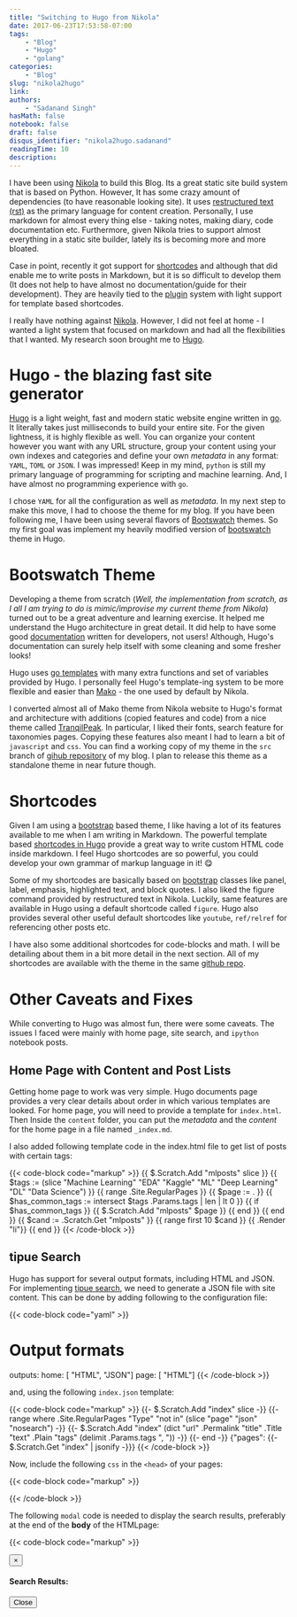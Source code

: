 ```yaml
---
title: "Switching to Hugo from Nikola"
date: 2017-06-23T17:53:58-07:00
tags:
    - "Blog"
    - "Hugo"
    - "golang"
categories:
    - "Blog"
slug: "nikola2hugo"
link:
authors:
    - "Sadanand Singh"
hasMath: false
notebook: false
draft: false
disqus_identifier: "nikola2hugo.sadanand"
readingTime: 10
description:
---
```


I have been using [Nikola] to build this Blog. Its a great static site 
build system that is based on Python. However, It has some crazy 
amount of dependencies (to have reasonable looking site). It
uses [restructured text (rst)][rst] as the primary language for 
content creation. Personally, I use markdown for almost every thing 
else - taking notes, making diary, code documentation etc. 
Furthermore, given Nikola tries to support almost everything in a 
static site builder, lately its is becoming more and more bloated.

<!--more-->

Case in  point, recently it got support for [shortcodes] and although that did 
enable me to write posts in Markdown, but it is so difficult to 
develop them (It does not help to have almost no documentation/guide 
for their development). They are heavily tied to the [plugin] system 
with light support for template based shortcodes.

[nikola]: https://getnikola.com
[rst]: http://docutils.sourceforge.net/rst.html
[shortcodes]: https://getnikola.com/handbook.html#shortcodes
[plugin]: https://plugins.getnikola.com

I really have nothing against [Nikola]. However, I did not feel at home - I wanted a light system that focused on markdown and had all the flexibilities that I wanted. My research soon brought me to [Hugo].

[Hugo]: https://gohugo.io

<!--TOC-->

# Hugo - the blazing fast site generator

[Hugo] is a light weight, fast and modern static website engine written in [go]. It literally takes just milliseconds to build your entire site. For the given lightness, it is highly flexible as well. You can organize your content however you want with any URL structure, group your content using your own indexes and categories and define your own _metadata_ in any format: `YAML`, `TOML` or `JSON`. I was impressed! Keep in my mind, `python` is still my primary language of programming for scripting and machine learning. And, I have almost no  programming experience with `go`.

[go]: https://golang.org

I chose `YAML` for all the configuration as well as _metadata_. In my next step to make this move, I had to choose the theme for my blog. If you have been following me, I have been using several flavors
of [Bootswatch] themes. So my first goal was implement my heavily modified version of [bootswatch] theme in Hugo.

[Bootswatch]: https://bootswatch.com

# Bootswatch Theme

Developing a theme from scratch (*Well, the implementation from scratch, as I all I am trying to do is mimic/improvise my current theme from Nikola*) turned out to be a great adventure and learning exercise. It helped me understand the Hugo architecture in great detail. It did help to have some good [documentation] written for developers, not users! Although, Hugo's documentation can surely help itself with some cleaning and some fresher looks!

Hugo uses [go templates] with many extra functions and set of variables provided by Hugo. I personally feel Hugo's template-ing system to be more flexible and easier than [Mako] - the one used by default by Nikola.

[go templates]: https://golang.org/pkg/text/template/
[Mako]: http://www.makotemplates.org
[documentation]: https://gohugo.io/overview/introduction/

I converted almost all of Mako theme from Nikola website to Hugo's format and architecture with additions (copied features and code) from a nice theme called [TranqilPeak](https://themes.gohugo.io/hugo-tranquilpeak-theme/). In particular, I liked their fonts, search feature for taxonomies pages. Copying these features also meant I had to learn a bit of `javascript` and `css`. You can find a working copy of my theme in the `src` branch of [gihub repository](https://github.com/sadanand-singh/sadanand-singh.github.io) of my blog. I plan to release this theme as a standalone theme in near future though.

# Shortcodes

Given I am using a [bootstrap] based theme, I like having a lot of its features available to me when I am writing in Markdown. The powerful template based [shortcodes in Hugo](https://gohugo.io/extras/shortcodes/) provide a great way to write custom HTML code inside markdown. I feel Hugo shortcodes are so powerful, you could develop your own grammar of markup language in it! :yum:

Some of my shortcodes are basically based on [bootstrap] classes like
panel, label, emphasis, highlighted text, and block quotes. I also liked the figure command provided by restructured text in Nikola. Luckily, same features are available in Hugo using a default shortcode called `figure`. Hugo also provides several other useful default shortcodes like `youtube`, `ref/relref` for referencing other posts etc.

[bootstrap]: http://getbootstrap.com

I have also some additional shortcodes for code-blocks and math. I will be detailing about them in a bit more detail in the next section. All of my shortcodes are available with the theme in the same [github repo](https://github.com/sadanand-singh/sadanand-singh.github.io).

# Other Caveats and Fixes

While converting to Hugo was almost fun, there were some caveats. The issues I faced were mainly with home page, site search, and `ipython` notebook posts.

## Home Page with Content and Post Lists

Getting home page to work was very simple. Hugo documents page provides a very clear details about order in which various templates are looked. For home page, you will need to provide a template for `index.html`. Then Inside the `content` folder, you can put the _metadata_ and the _content_ for the home page in a file named `_index.md`. 

I also added following template code in the index.html file to get list of posts with certain tags:

{{< code-block code="markup" >}}
{{ $.Scratch.Add "mlposts" slice }}
{{ $tags := (slice "Machine Learning" "EDA" "Kaggle" "ML" "Deep Learning" "DL" "Data Science") }}
{{ range .Site.RegularPages }}
    {{ $page := . }}
    {{ $has_common_tags := intersect $tags .Params.tags | len | lt 0 }}
    {{ if $has_common_tags }}
        {{ $.Scratch.Add "mlposts" $page }}
    {{ end }}
{{ end }}
{{ $cand := .Scratch.Get "mlposts" }}
{{ range first 10 $cand }}
    {{ .Render "li"}}
{{ end }}
{{< /code-block >}}

## tipue Search

Hugo has support for several output formats, including HTML and JSON. For implementing [tipue search](http://www.tipue.com/search/), we need to generate a JSON file with site content. This can be done by adding following to the configuration file:

{{< code-block code="yaml" >}}
# Output formats
outputs:
  home: [ "HTML", "JSON"]
  page: [ "HTML"]
{{< /code-block >}}

and, using the following `index.json` template:

{{< code-block code="markup" >}}
{{- $.Scratch.Add "index" slice -}}
{{- range where .Site.RegularPages "Type" "not in"  (slice "page" "json" "nosearch") -}}
{{- $.Scratch.Add "index" (dict "url" .Permalink "title" .Title "text" .Plain "tags" (delimit .Params.tags ", ")) -}}
{{- end -}}
{"pages": {{- $.Scratch.Get "index" | jsonify -}}}
{{< /code-block >}}

Now, include the following `css` in the `<head>` of your pages:

{{< code-block code="markup" >}}
<link href="//cdnjs.cloudflare.com/ajax/libs/Tipue-Search/5.0.0/tipuesearch.css" rel="stylesheet" type="text/css">
{{< /code-block >}}


The following `modal` code is needed to display the search results,
preferably at the end of the __body__ of the HTMLpage:

{{< code-block code="markup" >}}
<div id="search-resuts" class="modal fade" role="dialog" style="height: 80%;">
<div class="modal-dialog">
    <div class="modal-content">
      <div class="modal-header">
        <button type="button" class="close" data-dismiss="modal">×</button>
        <h4 class="modal-title">Search Results:</h4>
      </div>
      <div class="modal-body" id="tipue_search_content" style="max-height: 600px; overflow-y: auto;">
      </div>
      <div class="modal-footer">
        <button type="button" class="btn btn-default" data-dismiss="modal">Close</button>
      </div>
    </div>
</div>
</div>
{{< /code-block >}}

Finally, the following `javascript` in the lower end of the **body** of HTML pages:

{{< code-block code="markup" >}}
<script>
$(document).ready(function() {
    var url1 = "https://cdnjs.cloudflare.com/ajax/libs/Tipue-Search/5.0.0/tipuesearch_set.js";
    var url2 = "https://cdnjs.cloudflare.com/ajax/libs/Tipue-Search/5.0.0/tipuesearch.min.js";
    $.when(
        $.getScript( url1 ),
        $.getScript( url2 ),
        $.Deferred(function( deferred ){
            $( deferred.resolve );
        })
    ).done(function() {
        $('#tipue_search_input').tipuesearch({
            'mode': 'json',
            'contentLocation': '/index.json'
        });
        $('#tipue_search_input').keyup(function (e) {
            if (e.keyCode == 13) {
                $('#search-results').modal()
            }
        });
    });
});
</script>
{{< /code-block >}}

And, of course you will need a form/input for performing the search:

{{< code-block code="markup" >}}
<span class="navbar-form navbar-right">
    <input type="text" id="tipue_search_input" class="form-control" placeholder="Search">
</span>
{{< /code-block >}}

## Code Highlighting

Although, by default Hugo provides code highlighting using the [pygments](http://pygments.org), I prefer to use client-side highlighting using [prism.js](http://prismjs.com). I also use the following [plugins](http://prismjs.com/#plugins) of `prism.js` for line numbers, highlighting and cleanup of white space:

- [Line Highlight](http://prismjs.com/plugins/line-highlight/)
- [Line Numbers](http://prismjs.com/plugins/line-numbers/)
- [Normalize Whitespace](http://prismjs.com/plugins/normalize-whitespace/)

Finally, I create a shortcode called _code-block_ to add relevant classes and variables around `<code>` and `<pre>` tags so that prism could highlight code correctly.

## jupyter Notebooks as Posts

One of the advantages of  using Nikola is that, it provides native support for writing Blog posts in `jupyter` notebooks.

But, on some google search, I found this neat solution at the following [Blog](https://sharmamohit.com/post/jupyter-notebooks-in-blog/).

In summary, the solution is very simple - Use the linked [jupyter.css](http://sharmamohit.com/css/jupyter.css) file in your template. I add this `css` file based on a _metadata_ named `notebook: true` in a given post:

{{< code-block code="markup" >}}
{{ if .Params.notebook }}
    <link href="{{ $.Site.BaseURL }}css/jupyter.css" rel="stylesheet" type="text/css">
{{ end }}
{{< /code-block >}}

Then for any jupyter notebook, convert it to basic HTML using the following command:

{{< code-block code="bash" >}}
jupyter nbconvert --to html --template basic *source_file.ipynb*
{{< /code-block >}}

Then, finally, create a markdown file for your post, where simply put the contents of this HTML file as markdown supports including raw HTML code!

## Latex Math Equations

I used [katex](https://github.com/Khan/KaTeX) for using math in markdown. I was having some issue with the multi-line display math equations, so I created shortcode called _tex_ to write HTML code explicitly so that `katex` could handle that easily.

I added following code in the `<head>` of all of posts:

{{< code-block code="bash" >}}
{{ if .Params.hasMath }}
    <link rel="stylesheet" href="//cdnjs.cloudflare.com/ajax/libs/KaTeX/0.7.1/katex.min.css"
    integrity="sha384-wITovz90syo1dJWVh32uuETPVEtGigN07tkttEqPv+uR2SE/mbQcG7ATL28aI9H0"
    crossorigin="anonymous">
{{ end }}
{{< /code-block >}}

And the following script at the end of the `<body>` section:

{{< code-block code="bash" >}}
{{ if .Params.hasMath }}
    <script src="https://cdnjs.cloudflare.com/ajax/libs/KaTeX/0.7.1/katex.min.js"
    integrity="sha384-/y1Nn9+QQAipbNQWU65krzJralCnuOasHncUFXGkdwntGeSvQicrYkiUBwsgUqc1" 
    crossorigin="anonymous"></script>
    <script src="https://cdnjs.cloudflare.com/ajax/libs/KaTeX/0.7.1/contrib/auto-render.min.js"
    integrity="sha256-ExtbCSBuYA7kq1Pz362ibde9nnsHYPt6JxuxYeZbU+c=" 
    crossorigin="anonymous"></script>
    <script>
        renderMathInElement(document.body,
            {
                delimiters: [
                    {left: "\\\\begin{equation*}", right: "\\\\end{equation*}", display: true},
                    {left: "$$", right: "$$", display: true},
                    {left: "\\\[", right: "\\\]", display: true},
                    {left: "$", right: "$", display: false},
                    {left: "\\\(", right: "\\\)", display: false}
                ]
            }
        );
    </script>
{{ end }}
{{< /code-block >}}

Now, whenever, I need to add math equations in a post, enable the `hasMath: true` parameter in its _metadata_.

So there you have it. I have my Blog now up and running with Hugo. Hope I will be more active here, since it now takes only seconds to deploy once I have a post written. No excuses now! :stuck_out_tongue_winking_eye:
